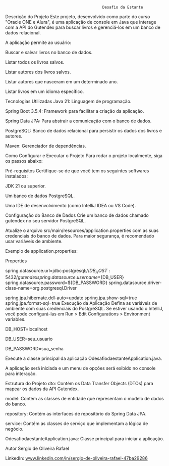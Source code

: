                                                Desafio da Estante


Descrição do Projeto
Este projeto, desenvolvido como parte do curso "Oracle ONE e Alura", é uma aplicação de console em Java que interage com a API do Gutendex para buscar livros e gerenciá-los em um banco de dados relacional.

A aplicação permite ao usuário:

Buscar e salvar livros no banco de dados.

Listar todos os livros salvos.

Listar autores dos livros salvos.

Listar autores que nasceram em um determinado ano.

Listar livros em um idioma específico.

Tecnologias Utilizadas
Java 21: Linguagem de programação.

Spring Boot 3.5.4: Framework para facilitar a criação da aplicação.

Spring Data JPA: Para abstrair a comunicação com o banco de dados.

PostgreSQL: Banco de dados relacional para persistir os dados dos livros e autores.

Maven: Gerenciador de dependências.

Como Configurar e Executar o Projeto
Para rodar o projeto localmente, siga os passos abaixo:

Pré-requisitos
Certifique-se de que você tem os seguintes softwares instalados:

JDK 21 ou superior.

Um banco de dados PostgreSQL.

Uma IDE de desenvolvimento (como IntelliJ IDEA ou VS Code).

Configuração do Banco de Dados
Crie um banco de dados chamado gutendex no seu servidor PostgreSQL.

Atualize o arquivo src/main/resources/application.properties com as suas credenciais do banco de dados. Para maior segurança, é recomendado usar variáveis de ambiente.

Exemplo de application.properties:

Properties

spring.datasource.url=jdbc:postgresql://${DB_HOST}:5432/gutendex
spring.datasource.username=${DB_USER}
spring.datasource.password=${DB_PASSWORD}
spring.datasource.driver-class-name=org.postgresql.Driver

spring.jpa.hibernate.ddl-auto=update
spring.jpa.show-sql=true
spring.jpa.format-sql=true
Execução da Aplicação
Defina as variáveis de ambiente com suas credenciais do PostgreSQL. Se estiver usando o IntelliJ, você pode configurá-las em Run > Edit Configurations > Environment variables.

DB_HOST=localhost

DB_USER=seu_usuario

DB_PASSWORD=sua_senha

Execute a classe principal da aplicação OdesafiodaestanteApplication.java.

A aplicação será iniciada e um menu de opções será exibido no console para interação.

Estrutura do Projeto
dto: Contém os Data Transfer Objects (DTOs) para mapear os dados da API Gutendex.

model: Contém as classes de entidade que representam o modelo de dados do banco.

repository: Contém as interfaces de repositório do Spring Data JPA.

service: Contém as classes de serviço que implementam a lógica de negócio.

OdesafiodaestanteApplication.java: Classe principal para iniciar a aplicação.

Autor
Sergio de Oliveira Rafael

LinkedIn: www.linkedin.com/in/sergio-de-oliveira-rafael-47ba29286






